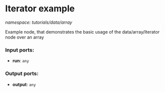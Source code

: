 # Iterator example

_namespace: tutorials/data/array_

Example node, that demonstrates the basic usage of the data/array/Iterator node over an array

### Input ports:

* __run__: ` any `

### Output ports:

* __output__: ` any `

